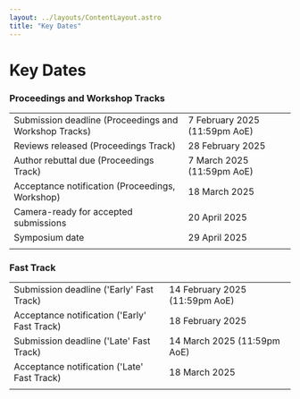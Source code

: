 ```yaml
---
layout: ../layouts/ContentLayout.astro
title: "Key Dates"
---
```


# Key Dates

### Proceedings and Workshop Tracks

|                                                       |                               |
| ----------------------------------------------------- | ----------------------------- |
| Submission deadline (Proceedings and Workshop Tracks) | 7 February 2025 (11:59pm AoE) |
| Reviews released (Proceedings Track)                  | 28 February 2025              |
| Author rebuttal due (Proceedings Track)               | 7 March 2025 (11:59pm AoE)    |
| Acceptance notification (Proceedings, Workshop)       | 18 March 2025                 |
| Camera-ready for accepted submissions                 | 20 April 2025                 |
| Symposium date                                        | 29 April 2025                 |
|                                                       |                               |

### Fast Track

|                                              |                                |
| -------------------------------------------- | ------------------------------ |
| Submission deadline ('Early' Fast Track)     | 14 February 2025 (11:59pm AoE) |
| Acceptance notification ('Early' Fast Track) | 18 February 2025               |
| Submission deadline ('Late' Fast Track)      | 14 March 2025 (11:59pm AoE)    |
| Acceptance notification ('Late' Fast Track)  | 18 March 2025                  |
|                                              |                                |
